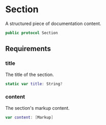 # Section

A structured piece of documentation content.

``` swift
public protocol Section 
```

## Requirements

### title

The title of the section.

``` swift
static var title: String? 
```

### content

The section's markup content.

``` swift
var content: [Markup] 
```
